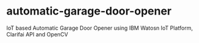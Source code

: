 # automatic-garage-door-opener
IoT based Automatic Garage Door Opener using IBM Watosn IoT Platform, Clarifai API and OpenCV

